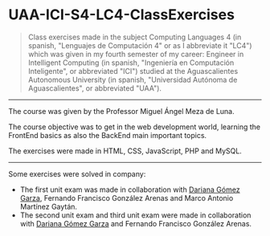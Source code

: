 # UAA-ICI-S4-LC4-ClassExercises

> Class exercises made in the subject Computing Languages 4 (in spanish, "Lenguajes de Computación 4" or as I abbreviate it "LC4") which was given in my fourth semester of my career: Engineer in Intelligent Computing (in spanish, "Ingeniería en Computación Inteligente", or abbreviated "ICI") studied at the Aguascalientes Autonomous University (in spanish, "Universidad Autónoma de Aguascalientes", or abbreviated "UAA").

---

The course was given by the Professor Miguel Ángel Meza de Luna.

The course objective was to get in the web development world, learning the FrontEnd basics as also the BackEnd main important topics.

The exercises were made in HTML, CSS, JavaScript, PHP and MySQL.

---

Some exercises were solved in company:
- The first unit exam was made in collaboration with [Dariana Gómez Garza](https://github.com/DariGmz), Fernando Francisco González Arenas and Marco Antonio Martínez Gaytán.
- The second unit exam and third unit exam were made in collaboration with [Dariana Gómez Garza](https://github.com/DariGmz) and Fernando Francisco González Arenas.